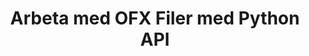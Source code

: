 ﻿---
title: Arbeta med OFX Filer med Python API
linktitle: Arbeta med OFX filer
type: docs
weight: 10
url: /sv/python-net/working-with-ofx-files/
description: Med Python Finance Bibliotek API kan du skapa och konvertera OFX Request and Response Files.
---
